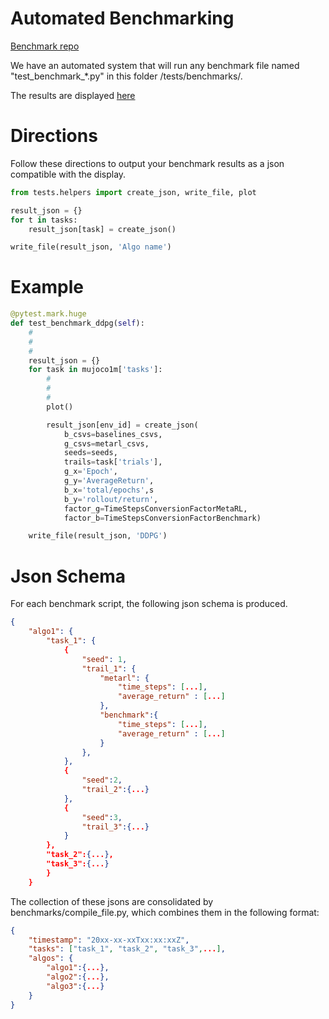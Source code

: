 # Automated Benchmarking
[Benchmark repo](https://github.com/icml2020submission6857/benchmarks)

We have an automated system that will run any benchmark file named "test_benchmark_*.py" in this folder /tests/benchmarks/.

The results are displayed [here](https://icml2020submission6857.github.io/benchmarks/)

# Directions
Follow these directions to output your benchmark results as a json compatible with the display.
```python
from tests.helpers import create_json, write_file, plot

result_json = {}
for t in tasks:
    result_json[task] = create_json()

write_file(result_json, 'Algo name')
```

# Example

```python
@pytest.mark.huge
def test_benchmark_ddpg(self):
    #
    #
    #
    result_json = {}
    for task in mujoco1m['tasks']:
        #
        #
        #
        plot()

        result_json[env_id] = create_json(
            b_csvs=baselines_csvs,
            g_csvs=metarl_csvs,
            seeds=seeds,
            trails=task['trials'],
            g_x='Epoch',
            g_y='AverageReturn',
            b_x='total/epochs',s
            b_y='rollout/return',
            factor_g=TimeStepsConversionFactorMetaRL,
            factor_b=TimeStepsConversionFactorBenchmark)

    write_file(result_json, 'DDPG')
```

# Json Schema
For each benchmark script, the following json schema is produced.

```json
{
    "algo1": {
        "task_1": {
            {
                "seed": 1,
                "trail_1": {
                    "metarl": {
                        "time_steps": [...],
                        "average_return" : [...]
                    },
                    "benchmark":{
                        "time_steps": [...],
                        "average_return" : [...]
                    }
                },
            },
            {
                "seed":2,
                "trail_2":{...}
            },
            {
                "seed":3,
                "trail_3":{...}
            }
        },
        "task_2":{...},
        "task_3":{...}
        }
    }
```

The collection of these jsons are consolidated by benchmarks/compile_file.py, which combines them in the following format:
```json
{
    "timestamp": "20xx-xx-xxTxx:xx:xxZ",
    "tasks": ["task_1", "task_2", "task_3",...],
    "algos": {
        "algo1":{...},
        "algo2":{...},
        "algo3":{...}
    }
}
```
